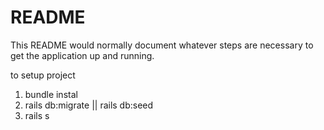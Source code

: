 # README

This README would normally document whatever steps are necessary to get the
application up and running.

to setup project 
1. bundle instal
2. rails db:migrate || rails db:seed
3. rails s
